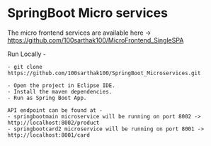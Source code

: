 # SpringBoot Micro services

The micro frontend services are available here -> https://github.com/100sarthak100/MicroFrontend_SingleSPA

Run Locally -
```
- git clone https://github.com/100sarthak100/SpringBoot_Microservices.git
```

```
- Open the project in Eclipse IDE.
- Install the maven dependencies.
- Run as Spring Boot App.
```

```
API endpoint can be found at -
- springbootmain microservice will be running on port 8002 -> http://localhost:8002/product
- springbootcard2 microservice will be running on port 8001 -> http://localhost:8001/card
```
